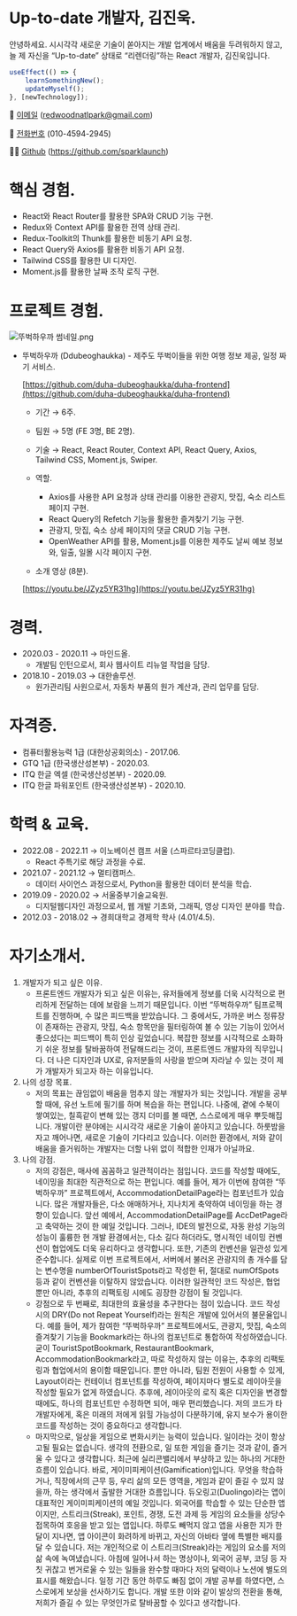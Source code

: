 # Up-to-date 개발자, 김진욱.

안녕하세요. 시시각각 새로운 기술이 쏟아지는 개발 업계에서 배움을 두려워하지 않고, 늘 제 자신을 “Up-to-date” 상태로 “리렌더링”하는 React 개발자, 김진욱입니다.

```jsx
useEffect(() => {
	learnSomethingNew();
	updateMyself();
}, [newTechnology]);
```

📧 [이메일](mailto:redwoodnatlpark@gmail.com) (redwoodnatlpark@gmail.com)

📱 [전화번호](tel:010-4594-2945) (010-4594-2945)

👨‍💻 [Github](https://github.com/sparklaunch) (https://github.com/sparklaunch)

# 핵심 경험.

- React와 React Router를 활용한 SPA와 CRUD 기능 구현.
- Redux와 Context API를 활용한 전역 상태 관리.
- Redux-Toolkit의 Thunk를 활용한 비동기 API 요청.
- React Query와 Axios를 활용한 비동기 API 요청.
- Tailwind CSS를 활용한 UI 디자인.
- Moment.js를 활용한 날짜 조작 로직 구현.

# 프로젝트 경험.

![뚜벅하우까 썸네일.png](Up-to-date%20%E1%84%80%E1%85%A2%E1%84%87%E1%85%A1%E1%86%AF%E1%84%8C%E1%85%A1,%20%E1%84%80%E1%85%B5%E1%86%B7%E1%84%8C%E1%85%B5%E1%86%AB%E1%84%8B%E1%85%AE%E1%86%A8%20280ebe2ac8a9493f91e3acbf555cc799/%25EB%259A%259C%25EB%25B2%2585%25ED%2595%2598%25EC%259A%25B0%25EA%25B9%258C_%25EC%258D%25B8%25EB%2584%25A4%25EC%259D%25BC.png)

- 뚜벅하우까 (Ddubeoghaukka) - 제주도 뚜벅이들을 위한 여행 정보 제공, 일정 짜기 서비스.
    
    [https://github.com/duha-dubeoghaukka/duha-frontend](https://github.com/duha-dubeoghaukka/duha-frontend)
    
    - 기간 → 6주.
    - 팀원 → 5명 (FE 3명, BE 2명).
    - 기술 → React, React Router, Context API, React Query, Axios, Tailwind CSS, Moment.js, Swiper.
    - 역할.
        - Axios를 사용한 API 요청과 상태 관리를 이용한 관광지, 맛집, 숙소 리스트 페이지 구현.
        - React Query의 Refetch 기능을 활용한 즐겨찾기 기능 구현.
        - 관광지, 맛집, 숙소 상세 페이지의 댓글 CRUD 기능 구현.
        - OpenWeather API를 활용, Moment.js를 이용한 제주도 날씨 예보 정보와, 일출, 일몰 시각 페이지 구현.
    
    - 소개 영상 (8분).
    
    [https://youtu.be/JZyz5YR31hg](https://youtu.be/JZyz5YR31hg)
    

# 경력.

- 2020.03 - 2020.11 → 마인드올.
    - 개발팀 인턴으로서, 회사 웹사이트 리뉴얼 작업을 담당.
- 2018.10 - 2019.03 → 대한솔루션.
    - 원가관리팀 사원으로서, 자동차 부품의 원가 계산과, 관리 업무를 담당.

# 자격증.

- 컴퓨터활용능력 1급 (대한상공회의소) - 2017.06.
- GTQ 1급 (한국생산성본부) - 2020.03.
- ITQ 한글 엑셀 (한국생산성본부) - 2020.09.
- ITQ 한글 파워포인트 (한국생산성본부) - 2020.10.

# 학력 & 교육.

- 2022.08 - 2022.11 → 이노베이션 캠프 서울 (스파르타코딩클럽).
    - React 주특기로 해당 과정을 수료.
- 2021.07 - 2021.12 → 멀티캠퍼스.
    - 데이터 사이언스 과정으로서, Python을 활용한 데이터 분석을 학습.
- 2019.09 - 2020.02 → 서울중부기술교육원.
    - 디지털웹디자인 과정으로서, 웹 개발 기초와, 그래픽, 영상 디자인 분야를 학습.
- 2012.03 - 2018.02 → 경희대학교 경제학 학사 (4.01/4.5).

# 자기소개서.

1. 개발자가 되고 싶은 이유.
    - 프론트엔드 개발자가 되고 싶은 이유는, 유저들에게 정보를 더욱 시각적으로 편리하게 전달하는 데에 보람을 느끼기 때문입니다. 이번 “뚜벅하우까” 팀프로젝트를 진행하며, 수 많은 피드백을 받았습니다. 그 중에서도, 가까운 버스 정류장이 존재하는 관광지, 맛집, 숙소 항목만을 필터링하여 볼 수 있는 기능이 있어서 좋으셨다는 피드백이 특히 인상 깊었습니다. 복잡한 정보를 시각적으로 소화하기 쉬운 정보를 탈바꿈하여 전달해드리는 것이, 프론트엔드 개발자의 직무입니다. 더 나은 디자인과 UX로, 유저분들의 사랑을 받으며 자라날 수 있는 것이 제가 개발자가 되고자 하는 이유입니다.
2. 나의 성장 목표.
    - 저의 목표는 끊임없이 배움을 멈추지 않는 개발자가 되는 것입니다. 개발을 공부할 때에, 유선 노트에 필기를 하며 복습을 하는 편입니다. 나중에, 곁에 수북이 쌓여있는, 칠흑같이 변해 있는 갱지 더미를 볼 때면, 스스로에게 매우 뿌듯해집니다. 개발이란 분야에는 시시각각 새로운 기술이 쏟아지고 있습니다. 하룻밤을 자고 깨어나면, 새로운 기술이 기다리고 있습니다. 이러한 환경에서, 저와 같이 배움을 즐거워하는 개발자는 더할 나위 없이 적합한 인재가 아닐까요.
3. 나의 강점.
    - 저의 강점은, 매사에 꼼꼼하고 일관적이라는 점입니다. 코드를 작성할 때에도, 네이밍을 최대한 직관적으로 하는 편입니다. 예를 들어, 제가 이번에 참여한 “뚜벅하우까” 프로젝트에서, AccommodationDetailPage라는 컴포넌트가 있습니다. 많은 개발자들은, 다소 애매하거나, 지나치게 축약하여 네이밍을 하는 경향이 있습니다. 앞선 예에서, AccommodationDetailPage를 AccDetPage라고 축약하는 것이 한 예일 것입니다. 그러나, IDE의 발전으로, 자동 완성 기능의 성능이 훌륭한 현 개발 환경에서는, 다소 길다 하더라도, 명시적인 네이밍 컨벤션이 협업에도 더욱 유리하다고 생각합니다. 또한, 기존의 컨벤션을 일관성 있게 준수합니다. 실제로 이번 프로젝트에서, 서버에서 불러온 관광지의 총 개수를 담는 변수명을 numberOfTouristSpots라고 작성한 뒤, 절대로 numOfSpots 등과 같이 컨벤션을 이탈하지 않았습니다. 이러한 일관적인 코드 작성은, 협업 뿐만 아니라, 추후의 리팩토링 시에도 굉장한 강점이 될 것입니다.
    - 강점으로 두 번째로, 최대한의 효율성을 추구한다는 점이 있습니다. 코드 작성 시의 DRY(Do not Repeat Yourself)라는 원칙은 개발에 있어서의 불문율입니다. 예를 들어, 제가 참여한 “뚜벅하우까” 프로젝트에서도, 관광지, 맛집, 숙소의 즐겨찾기 기능을 Bookmark라는 하나의 컴포넌트로 통합하여 작성하였습니다. 굳이 TouristSpotBookmark, RestaurantBookmark, AccommodationBookmark라고, 따로 작성하지 않는 이유는, 추후의 리팩토링과 협업에서의 용이함 때문입니다. 뿐만 아니라, 팀원 전원이 사용할 수 있게, Layout이라는 컨테이너 컴포넌트를 작성하여, 페이지마다 별도로 레이아웃을 작성할 필요가 없게 하였습니다. 추후에, 레이아웃의 로직 혹은 디자인을 변경할 때에도, 하나의 컴포넌트만 수정하면 되어, 매우 편리했습니다. 저의 코드가 타 개발자에게, 혹은 미래의 저에게 읽힐 가능성이 다분하기에, 유지 보수가 용이한 코드를 작성하는 것이 중요하다고 생각합니다.
    - 마지막으로, 일상을 게임으로 변화시키는 능력이 있습니다. 일이라는 것이 항상 고될 필요는 없습니다. 생각의 전환으로, 일 또한 게임을 즐기는 것과 같이, 즐거울 수 있다고 생각합니다. 최근에 실리콘밸리에서 부상하고 있는 하나의 거대한 흐름이 있습니다. 바로, 게이미피케이션(Gamification)입니다. 무엇을 학습하거나, 직장에서의 근무 등, 우리 삶의 모든 영역을, 게임과 같이 즐길 수 있지 않을까, 하는 생각에서 출발한 거대한 흐름입니다. 듀오링고(Duolingo)라는 앱이 대표적인 게이미피케이션의 예일 것입니다. 외국어를 학습할 수 있는 단순한 앱이지만, 스트리크(Streak), 포인트, 경쟁, 도전 과제 등 게임의 요소들을 상당수 접목하여 호응을 받고 있는 앱입니다. 하루도 빼먹지 않고 앱을 사용한 지가 한 달이 지나면, 앱 아이콘이 화려하게 바뀌고, 자신의 아바타 옆에 특별한 배지를 달 수 있습니다. 저는 개인적으로 이 스트리크(Streak)라는 게임의 요소를 저의 삶 속에 녹여냈습니다. 아침에 일어나서 하는 명상이나, 외국어 공부, 코딩 등 자칫 귀찮고 번거로울 수 있는 일들을 완수할 때마다 저의 달력이나 노션에 별도의 표시를 해왔습니다. 일정 기간 동안 하루도 빠짐 없이 개발 공부를 하였다면, 스스로에게 보상을 선사하기도 합니다. 개발 또한 이와 같이 발상의 전환을 통해, 저희가 즐길 수 있는 무엇인가로 탈바꿈할 수 있다고 생각합니다.
